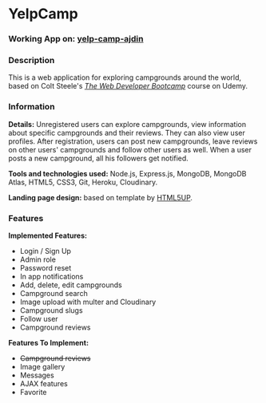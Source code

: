 # YelpCamp
### Working App on: [yelp-camp-ajdin](http://yelp-camp-ajdin.herokuapp.com)

### Description
This is a web application for exploring campgrounds around the world, based on Colt Steele's [*The Web Developer Bootcamp*](https://www.udemy.com/course/the-web-developer-bootcamp/) course on Udemy.

### Information
**Details:** Unregistered users can explore campgrounds, view information about specific campgrounds and their reviews. They can also view user profiles.
After registration, users can post new campgrounds, leave reviews on other users' campgrounds and follow other users as well. When a user posts a new campground, all his followers get notified.

**Tools and technologies used:** Node.js, Express.js, MongoDB, MongoDB Atlas, HTML5, CSS3, Git, Heroku, Cloudinary.

**Landing page design:** based on template by [HTML5UP](https://html5up.net/alpha).

### Features
**Implemented Features:**
- Login / Sign Up
- Admin role
- Password reset
- In app notifications
- Add, delete, edit campgrounds
- Campground search
- Image upload with multer and Cloudinary
- Campground slugs
- Follow user
- Campground reviews

**Features To Implement:**
- ~~Campground reviews~~
- Image gallery
- Messages
- AJAX features
- Favorite
